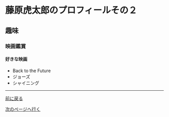 # 藤原虎太郎のプロフィールその２

## 趣味
### 映画鑑賞
#### 好きな映画
- Back to the Future
- ジョーズ
- シャイニング

-----
[前に戻る](./profilepage.md)

[次のページへ行く](./profilepage%20copy%202.md)